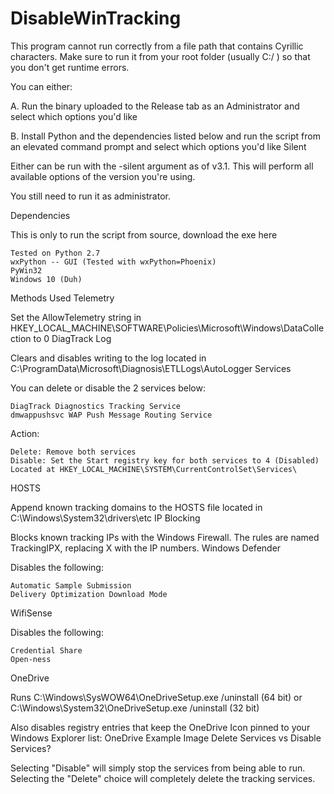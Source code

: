 # DisableWinTracking
This program cannot run correctly from a file path that contains Cyrillic characters. Make sure to run it from your root folder (usually C:/ ) so that you don't get runtime errors.

You can either:

A. Run the binary uploaded to the Release tab as an Administrator and select which options you'd like

B. Install Python and the dependencies listed below and run the script from an elevated command prompt and select which options you'd like
Silent

Either can be run with the -silent argument as of v3.1. This will perform all available options of the version you're using.

You still need to run it as administrator.

Dependencies

This is only to run the script from source, download the exe here

    Tested on Python 2.7
    wxPython -- GUI (Tested with wxPython=Phoenix)
    PyWin32
    Windows 10 (Duh)

Methods Used
Telemetry

Set the AllowTelemetry string in HKEY_LOCAL_MACHINE\SOFTWARE\Policies\Microsoft\Windows\DataCollection to 0
DiagTrack Log

Clears and disables writing to the log located in C:\ProgramData\Microsoft\Diagnosis\ETLLogs\AutoLogger
Services

You can delete or disable the 2 services below:

    DiagTrack Diagnostics Tracking Service
    dmwappushsvc WAP Push Message Routing Service

Action:

    Delete: Remove both services
    Disable: Set the Start registry key for both services to 4 (Disabled) Located at HKEY_LOCAL_MACHINE\SYSTEM\CurrentControlSet\Services\

HOSTS

Append known tracking domains to the HOSTS file located in C:\Windows\System32\drivers\etc
IP Blocking

Blocks known tracking IPs with the Windows Firewall. The rules are named TrackingIPX, replacing X with the IP numbers.
Windows Defender

Disables the following:

    Automatic Sample Submission
    Delivery Optimization Download Mode

WifiSense

Disables the following:

    Credential Share
    Open-ness

OneDrive

Runs C:\Windows\SysWOW64\OneDriveSetup.exe /uninstall (64 bit) or
C:\Windows\System32\OneDriveSetup.exe /uninstall (32 bit)

Also disables registry entries that keep the OneDrive Icon pinned to your Windows Explorer list: OneDrive Example Image
Delete Services vs Disable Services?

Selecting "Disable" will simply stop the services from being able to run. Selecting the "Delete" choice will completely delete the tracking services.
